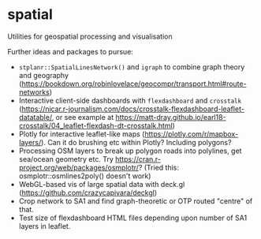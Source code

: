 # spatial
Utilities for geospatial processing and visualisation

Further ideas and packages to pursue:

* `stplanr::SpatialLinesNetwork()` and `igraph` to combine graph theory and geography (https://bookdown.org/robinlovelace/geocompr/transport.html#route-networks)
* Interactive client-side dashboards with `flexdashboard` and `crosstalk` (https://nicar.r-journalism.com/docs/crosstalk-flexdashboard-leaflet-datatable/, or see example at https://matt-dray.github.io/earl18-crosstalk/04_leaflet-flexdash-dt-crosstalk.html)
* Plotly for interactive leaflet-like maps (https://plotly.com/r/mapbox-layers/). Can it do brushing etc within Plotly? Including polygons?
* Processing OSM layers to break up polygon roads into polylines, get sea/ocean geometry etc. Try https://cran.r-project.org/web/packages/osmplotr/? (Tried this: osmplotr::osmlines2poly() doesn't work)
* WebGL-based vis of large spatial data with deck.gl (https://github.com/crazycapivara/deckgl)
* Crop network to SA1 and find graph-theoretic or OTP routed "centre" of that.
* Test size of flexdashboard HTML files depending upon number of SA1 layers in leaflet.
